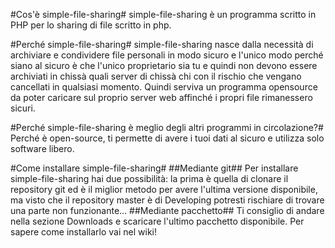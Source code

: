 #Cos'è simple-file-sharing#
simple-file-sharing è un programma scritto in PHP per lo sharing di file scritto in php.

#Perché simple-file-sharing#
simple-file-sharing nasce dalla necessità di archiviare e condividere file personali in modo sicuro e l'unico modo perché siano al sicuro è che l'unico proprietario sia tu e quindi non devono essere archiviati in chissà quali server di chissà chi con il rischio che vengano cancellati in qualsiasi momento. Quindi serviva un programma opensource da poter caricare sul proprio server web affinché i propri file rimanessero sicuri.

#Perché simple-file-sharing è meglio degli altri programmi in circolazione?#
Perché è open-source, ti permette di avere i tuoi dati al sicuro e utilizza solo software libero.

#Come installare simple-file-sharing#
##Mediante git##
Per installare simple-file-sharing hai due possibilità: la prima è quella di clonare il repository git ed è il miglior metodo per avere l'ultima versione disponibile, ma visto che il repository master è di Developing potresti rischiare di trovare una parte non funzionante...
##Mediante pacchetto##
Ti consiglio di andare nella sezione Downloads e scaricare l'ultimo pacchetto disponibile. Per sapere come installarlo vai nel wiki!
